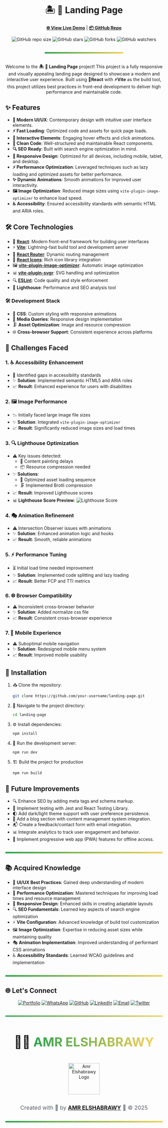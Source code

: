 <h1 align="center">🏝️ 📃 Landing Page</h1>

<div align="center">

[**🌐 View Live Demo**](https://amr-elshabrawy-dev.github.io/landing-page/) | [**📦 GitHub Repo**](https://github.com/Amr-Elshabrawy-Dev/landing-page)

![GitHub repo size](https://img.shields.io/github/repo-size/Amr-Elshabrawy-Dev/landing-page?style=social&logo=github) ![GitHub stars](https://img.shields.io/github/stars/Amr-Elshabrawy-Dev/landing-page?style=social) ![GitHub forks](https://img.shields.io/github/forks/Amr-Elshabrawy-Dev/landing-page?style=social) ![GitHub watchers](https://img.shields.io/github/watchers/Amr-Elshabrawy-Dev/landing-page?style=social)

<hr style="height: 0.3rem; background: linear-gradient(to right, #2ea44f, #f4d058); border: none; border-radius: 1rem; margin: 2rem auto; width: 50%;">

Welcome to the **🏝️ 📃 Landing Page** project! This project is a fully responsive and visually appealing landing page designed to showcase a modern and interactive user experience. Built using **🚀React** with **⚡Vite** as the build tool, this project utilizes best practices in front-end development to deliver high performance and maintainable code.

</div>

## ✨ Features

- **🎨 Modern UI/UX**: Contemporary design with intuitive user interface elements.
- **⚡ Fast Loading**: Optimized code and assets for quick page loads.
- **🎯 Interactive Elements**: Engaging hover effects and click animations.
- **🧹 Clean Code**: Well-structured and maintainable React components.
- **🔍 SEO Ready**: Built with search engine optimization in mind.
- **📱 Responsive Design**: Optimized for all devices, including mobile, tablet, and desktop.
- **⚡ Performance Optimization**: Leveraged techniques such as lazy loading and optimized assets for better performance.
- **✨ Dynamic Animations**: Smooth animations for improved user interactivity.
- **🖼️ Image Optimization**: Reduced image sizes using `vite-plugin-image-optimizer` to enhance load speed.
- **♿ Accessibility**: Ensured accessibility standards with semantic HTML and ARIA roles.

## 🛠️ Core Technologies

- 🚀 [**React**](https://reactjs.org/): Modern front-end framework for building user interfaces
- ⚡ [**Vite**](https://vitejs.dev/): Lightning-fast build tool and development server
- 🔀 [**React Router**](https://reactrouter.com/): Dynamic routing management
- 💎 [**React Icons**](https://react-icons.github.io/react-icons/): Rich icon library integration
- 🖼️ [**vite-plugin-image-optimizer**](https://github.com/FatehAK/vite-plugin-image-optimizer): Automatic image optimization
- 📊 [**vite-plugin-svgr**](https://github.com/pd4d10/vite-plugin-svgr): SVG handling and optimization
- 🔍 [**ESLint**](https://eslint.org/): Code quality and style enforcement
- 🎯 **Lighthouse**: Performance and SEO analysis tool

### 🛠️ Development Stack

- 🎨 **CSS**: Custom styling with responsive animations
- 📱 **Media Queries**: Responsive design implementation
- 🗜️ **Asset Optimization**: Image and resource compression
- 🌐 **Cross-browser Support**: Consistent experience across platforms

## 🚧 Challenges Faced

### 1. ♿ **Accessibility Enhancement**

- 🎯 Identified gaps in accessibility standards
- ✨ **Solution**: Implemented semantic HTML5 and ARIA roles
- 📈 **Result**: Enhanced experience for users with disabilities

### 2. 🖼️ **Image Performance**

- 📉 Initially faced large image file sizes
- ✨ **Solution**: Integrated `vite-plugin-image-optimizer`
- 📈 **Result**: Significantly reduced image sizes and load times

### 3. 🔍 **Lighthouse Optimization**

- ⚠️ Key issues detected:
  - 🎨 Content painting delays
  - 📦 Resource compression needed
- ✨ **Solutions**:
  - 🔄 Optimized asset loading sequence
  - 🗜️ Implemented Brotli compression
- 📈 **Result**: Improved Lighthouse scores
- 📊 **Lighthouse Score Preview**:
  ![Lighthouse Score](src/assets/lighthouse.webp)

### 4. 🎭 **Animation Refinement**

- ⚠️ Intersection Observer issues with animations
- ✨ **Solution**: Enhanced animation logic and hooks
- 📈 **Result**: Smooth, reliable animations

### 5. ⚡ **Performance Tuning**

- ⏳ Initial load time needed improvement
- ✨ **Solution**: Implemented code splitting and lazy loading
- 📈 **Result**: Better FCP and TTI metrics

### 6. 🌐 **Browser Compatibility**

- ⚠️ Inconsistent cross-browser behavior
- ✨ **Solution**: Added normalize css file
- 📈 **Result**: Consistent cross-browser experience

### 7. 📱 **Mobile Experience**

- ⚠️ Suboptimal mobile navigation
- ✨ **Solution**: Redesigned mobile menu system
- 📈 **Result**: Improved mobile usability

## 🔧 Installation

1. 📥 Clone the repository:

   ```bash
   git clone https://github.com/your-username/landing-page.git
   ```

1. 📂 Navigate to the project directory:

   ```bash
   cd landing-page
   ```

1. ⚙️ Install dependencies:

   ```bash
   npm install
   ```

1. 🚀 Run the development server:

   ```bash
   npm run dev
   ```

1. 🏗️ Build the project for production

   ```bash
   npm run build
   ```

## 🔮 Future Improvements

- 🔍 Enhance SEO by adding meta tags and schema markup.
- 🧪 Implement testing with Jest and React Testing Library.
- 🌓 Add dark/light theme support with user preference persistence.
- 📝 Add a blog section with content management system integration.
- 📬 Create a feedback/contact form with email integration.
- 📊 Integrate analytics to track user engagement and behavior.
- 📱 Implement progressive web app (PWA) features for offline access.

<hr style="height: 0.3rem; background: linear-gradient(to right, #2ea44f, #f4d058); border: none; border-radius: 1rem; margin: 2rem auto; width: 100%;">

## 📚 Acquired Knowledge

- 🎨 **UI/UX Best Practices**: Gained deep understanding of modern interface design
- 🔧 **Performance Optimization**: Mastered techniques for improving load times and resource management
- 📱 **Responsive Design**: Enhanced skills in creating adaptable layouts
- 🔍 **SEO Fundamentals**: Learned key aspects of search engine optimization
- ⚡ **Vite Configuration**: Advanced knowledge of build tool customization
- 🖼️ **Image Optimization**: Expertise in reducing asset sizes while maintaining quality
- 🎭 **Animation Implementation**: Improved understanding of performant CSS animations
- ♿ **Accessibility Standards**: Learned WCAG guidelines and implementation

<hr style="height: 0.3rem; background: linear-gradient(to right, #2ea44f, #f4d058); border: none; border-radius: 1rem; margin: 2rem auto; width: 100%;">

## 🌐 Let's Connect

<div align="center">
  
[![Portfolio](https://img.shields.io/badge/Portfolio-FF5722?style=for-the-badge&logo=google-chrome&logoColor=white)](https://github.com/Amr-Elshabrawy-Dev) [![WhatsApp](https://img.shields.io/badge/WhatsApp-25D366?style=for-the-badge&logo=whatsapp&logoColor=white)](https://wa.me/201202546653?text=Hi%20Amr!%20I%20saw%20your%20portfolio%20and%20would%20love%20to%20discuss%20a%20potential%20collaboration) [![GitHub](https://img.shields.io/badge/GitHub-100000?style=for-the-badge&logo=github&logoColor=white)](https://github.com/Amr-Elshabrawy-Dev) [![LinkedIn](https://img.shields.io/badge/LinkedIn-0077B5?style=for-the-badge&logo=logmein&logoColor=white)](https://www.linkedin.com/in/amr-elshabrawy-dev) [![Email](https://img.shields.io/badge/Email-D14836?style=for-the-badge&logo=gmail&logoColor=white)](mailto:amrelshabrawy.dev@gmail.com) [![Twitter](https://img.shields.io/badge/Twitter-1DA1F2?style=for-the-badge&logo=x&logoColor=white)](https://www.x.com/@AmrElshabr43803)

</div>

<hr style="height: 0.3rem; background: linear-gradient(to right, #2ea44f, #f4d058); border: none; border-radius: 1rem; margin: 2rem auto; width: 100%;">

  <div align="center">
    <h1 style="font-size: 2.5rem;">👨‍💻 <span style="background: linear-gradient(to right, #2ea44f, #f4d058); -webkit-background-clip: text; -webkit-text-fill-color: transparent;">AMR ELSHABRAWY</span></h1>
      <img src="./src/assets/amr.svg" alt="Amr Elshabrawy Logo" width="100px" style="margin: 1rem 0;">
      <p style="color: #586069; font-size: 1.1rem; margin-top: 1rem;">
        Created with 💚 by <strong><a href="https://github.com/Amr-Elshabrawy-Dev">AMR ELSHABRAWY</a></strong> 🌟 &copy; 2025
      </p>
      <hr style="height: 0.3rem; background: linear-gradient(to right, #2ea44f, #f4d058); border: none; border-radius: 1rem; margin: 2rem auto; width: 100%;">
  </div>

